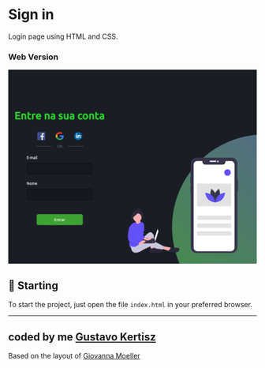 
# Sign in

Login page using HTML and CSS.<br />

### Web Version
<img src="./assets/final.png" alt="Web Version"/>

## 🚀 Starting

To start the project, just open the file `index.html` in your preferred browser.

---

coded by me [Gustavo Kertisz](https://github.com/kertisz)
---
Based on the layout of [Giovanna Moeller](https://github.com/giovannamoeller)

